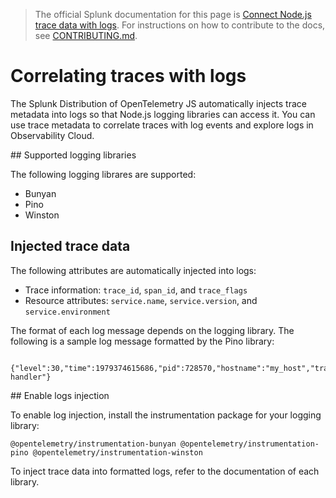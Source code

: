 > The official Splunk documentation for this page is [Connect Node.js trace data with logs](https://docs.splunk.com/Observability/gdi/get-data-in/application/nodejs/instrumentation/connect-traces-logs.html). For instructions on how to contribute to the docs, see [CONTRIBUTING.md](../CONTRIBUTING.md#documentation).
# Correlating traces with logs

The Splunk Distribution of OpenTelemetry JS automatically injects trace metadata into logs so that Node.js logging libraries can access it. You can use trace metadata to correlate traces with log events and explore logs in Observability Cloud.

## Supported logging libraries

The following logging librares are supported:

- Bunyan
- Pino
- Winston

## Injected trace data

The following attributes are automatically injected into logs:

- Trace information: `trace_id`, `span_id`, and `trace_flags`
- Resource attributes: `service.name`, `service.version`, and `service.environment`

The format of each log message depends on the logging library. The following is a sample log message formatted by the Pino library:

```
   {"level":30,"time":1979374615686,"pid":728570,"hostname":"my_host","trace_id":"f8e261432221096329baf5e62090d856","span_id":"3235afe76b55fe51","trace_flags":"01","url":"/lkasd","msg":"request handler"}
```

## Enable logs injection

To enable log injection, install the instrumentation package for your logging library:

``
@opentelemetry/instrumentation-bunyan
@opentelemetry/instrumentation-pino
@opentelemetry/instrumentation-winston
``

To inject trace data into formatted logs, refer to the documentation of each library.